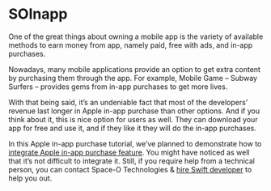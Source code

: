 # SOInapp

One of the great things about owning a mobile app is the variety of available methods to earn money from app, namely paid, free with ads, and in-app purchases.

Nowadays, many mobile applications provide an option to get extra content by purchasing them through the app. For example, Mobile Game – Subway Surfers – provides gems from in-app purchases to get more lives.

With that being said, it’s an undeniable fact that most of the developers’ revenue last longer in Apple in-app purchase than other options.
And if you think about it, this is nice option for users as well. They can download your app for free and use it, and if they like it they will do the in-app purchases.

In this Apple in-app purchase tutorial, we’ve planned to demonstrate how to [integrate Apple in-app purchase feature](https://www.spaceotechnologies.com/apple-in-app-purchase-tutorial/).
You might have noticed as well that it’s not difficult to integrate it. Still, if you require help from a technical person, you can contact Space-O Technologies & [hire Swift developer](https://www.spaceotechnologies.com/hire-swift-developer/) to help you out.
